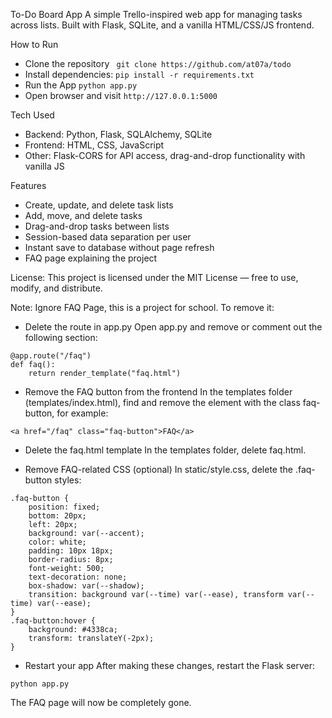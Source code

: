 To-Do Board App
A simple Trello-inspired web app for managing tasks across lists.
Built with Flask, SQLite, and a vanilla HTML/CSS/JS frontend.  

How to Run
- Clone the repository
``` git clone https://github.com/at07a/todo```  
-  Install dependencies:
```pip install -r requirements.txt```  
- Run the App
```python app.py```
- Open browser and visit
```http://127.0.0.1:5000```




Tech Used
- Backend: Python, Flask, SQLAlchemy, SQLite
- Frontend: HTML, CSS, JavaScript
- Other: Flask-CORS for API access, drag-and-drop functionality with vanilla JS  

Features
- Create, update, and delete task lists
- Add, move, and delete tasks
- Drag-and-drop tasks between lists
- Session-based data separation per user
- Instant save to database without page refresh
- FAQ page explaining the project  

License:
This project is licensed under the MIT License — free to use, modify, and distribute.

Note:
Ignore FAQ Page, this is a project for school. To remove it:

- Delete the route in app.py
Open app.py and remove or comment out the following section:

```
@app.route("/faq")
def faq():
    return render_template("faq.html")
```

- Remove the FAQ button from the frontend
In the templates folder (templates/index.html), find and remove the element with the class faq-button, for example:

```<a href="/faq" class="faq-button">FAQ</a>```

 - Delete the faq.html template
In the templates folder, delete faq.html.

- Remove FAQ-related CSS (optional)
In static/style.css, delete the .faq-button styles:

```
.faq-button {
    position: fixed;
    bottom: 20px;
    left: 20px;
    background: var(--accent);
    color: white;
    padding: 10px 18px;
    border-radius: 8px;
    font-weight: 500;
    text-decoration: none;
    box-shadow: var(--shadow);
    transition: background var(--time) var(--ease), transform var(--time) var(--ease);
}
.faq-button:hover {
    background: #4338ca;
    transform: translateY(-2px);
}
```

- Restart your app
After making these changes, restart the Flask server:

```python app.py```

The FAQ page will now be completely gone.
